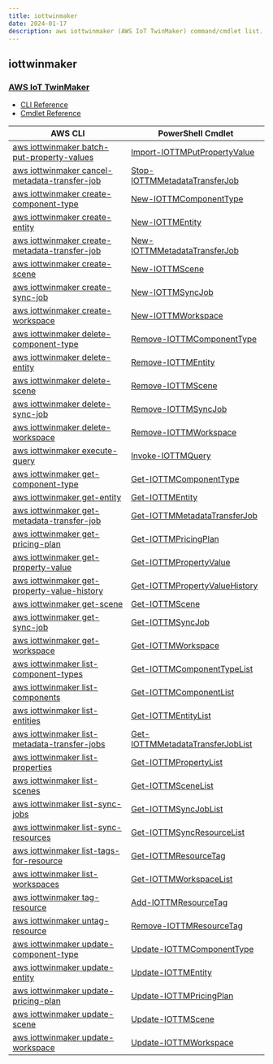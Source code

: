 ```yaml
---
title: iottwinmaker
date: 2024-01-17
description: aws iottwinmaker (AWS IoT TwinMaker) command/cmdlet list.
---
```


## iottwinmaker

### [AWS IoT TwinMaker](https://aws.amazon.com/iot-twinmaker/)

* [CLI Reference](https://awscli.amazonaws.com/v2/documentation/api/latest/reference/iottwinmaker/index.html)
* [Cmdlet Reference](https://docs.aws.amazon.com/powershell/latest/reference/items/IoTTwinMaker_cmdlets.html)

|AWS CLI|PowerShell Cmdlet|
|----|----|
|[aws iottwinmaker batch-put-property-values](https://awscli.amazonaws.com/v2/documentation/api/latest/reference/iottwinmaker/batch-put-property-values.html)|[Import-IOTTMPutPropertyValue](https://docs.aws.amazon.com/powershell/latest/reference/items/Import-IOTTMPutPropertyValue.html)|
|[aws iottwinmaker cancel-metadata-transfer-job](https://awscli.amazonaws.com/v2/documentation/api/latest/reference/iottwinmaker/cancel-metadata-transfer-job.html)|[Stop-IOTTMMetadataTransferJob](https://docs.aws.amazon.com/powershell/latest/reference/items/Stop-IOTTMMetadataTransferJob.html)|
|[aws iottwinmaker create-component-type](https://awscli.amazonaws.com/v2/documentation/api/latest/reference/iottwinmaker/create-component-type.html)|[New-IOTTMComponentType](https://docs.aws.amazon.com/powershell/latest/reference/items/New-IOTTMComponentType.html)|
|[aws iottwinmaker create-entity](https://awscli.amazonaws.com/v2/documentation/api/latest/reference/iottwinmaker/create-entity.html)|[New-IOTTMEntity](https://docs.aws.amazon.com/powershell/latest/reference/items/New-IOTTMEntity.html)|
|[aws iottwinmaker create-metadata-transfer-job](https://awscli.amazonaws.com/v2/documentation/api/latest/reference/iottwinmaker/create-metadata-transfer-job.html)|[New-IOTTMMetadataTransferJob](https://docs.aws.amazon.com/powershell/latest/reference/items/New-IOTTMMetadataTransferJob.html)|
|[aws iottwinmaker create-scene](https://awscli.amazonaws.com/v2/documentation/api/latest/reference/iottwinmaker/create-scene.html)|[New-IOTTMScene](https://docs.aws.amazon.com/powershell/latest/reference/items/New-IOTTMScene.html)|
|[aws iottwinmaker create-sync-job](https://awscli.amazonaws.com/v2/documentation/api/latest/reference/iottwinmaker/create-sync-job.html)|[New-IOTTMSyncJob](https://docs.aws.amazon.com/powershell/latest/reference/items/New-IOTTMSyncJob.html)|
|[aws iottwinmaker create-workspace](https://awscli.amazonaws.com/v2/documentation/api/latest/reference/iottwinmaker/create-workspace.html)|[New-IOTTMWorkspace](https://docs.aws.amazon.com/powershell/latest/reference/items/New-IOTTMWorkspace.html)|
|[aws iottwinmaker delete-component-type](https://awscli.amazonaws.com/v2/documentation/api/latest/reference/iottwinmaker/delete-component-type.html)|[Remove-IOTTMComponentType](https://docs.aws.amazon.com/powershell/latest/reference/items/Remove-IOTTMComponentType.html)|
|[aws iottwinmaker delete-entity](https://awscli.amazonaws.com/v2/documentation/api/latest/reference/iottwinmaker/delete-entity.html)|[Remove-IOTTMEntity](https://docs.aws.amazon.com/powershell/latest/reference/items/Remove-IOTTMEntity.html)|
|[aws iottwinmaker delete-scene](https://awscli.amazonaws.com/v2/documentation/api/latest/reference/iottwinmaker/delete-scene.html)|[Remove-IOTTMScene](https://docs.aws.amazon.com/powershell/latest/reference/items/Remove-IOTTMScene.html)|
|[aws iottwinmaker delete-sync-job](https://awscli.amazonaws.com/v2/documentation/api/latest/reference/iottwinmaker/delete-sync-job.html)|[Remove-IOTTMSyncJob](https://docs.aws.amazon.com/powershell/latest/reference/items/Remove-IOTTMSyncJob.html)|
|[aws iottwinmaker delete-workspace](https://awscli.amazonaws.com/v2/documentation/api/latest/reference/iottwinmaker/delete-workspace.html)|[Remove-IOTTMWorkspace](https://docs.aws.amazon.com/powershell/latest/reference/items/Remove-IOTTMWorkspace.html)|
|[aws iottwinmaker execute-query](https://awscli.amazonaws.com/v2/documentation/api/latest/reference/iottwinmaker/execute-query.html)|[Invoke-IOTTMQuery](https://docs.aws.amazon.com/powershell/latest/reference/items/Invoke-IOTTMQuery.html)|
|[aws iottwinmaker get-component-type](https://awscli.amazonaws.com/v2/documentation/api/latest/reference/iottwinmaker/get-component-type.html)|[Get-IOTTMComponentType](https://docs.aws.amazon.com/powershell/latest/reference/items/Get-IOTTMComponentType.html)|
|[aws iottwinmaker get-entity](https://awscli.amazonaws.com/v2/documentation/api/latest/reference/iottwinmaker/get-entity.html)|[Get-IOTTMEntity](https://docs.aws.amazon.com/powershell/latest/reference/items/Get-IOTTMEntity.html)|
|[aws iottwinmaker get-metadata-transfer-job](https://awscli.amazonaws.com/v2/documentation/api/latest/reference/iottwinmaker/get-metadata-transfer-job.html)|[Get-IOTTMMetadataTransferJob](https://docs.aws.amazon.com/powershell/latest/reference/items/Get-IOTTMMetadataTransferJob.html)|
|[aws iottwinmaker get-pricing-plan](https://awscli.amazonaws.com/v2/documentation/api/latest/reference/iottwinmaker/get-pricing-plan.html)|[Get-IOTTMPricingPlan](https://docs.aws.amazon.com/powershell/latest/reference/items/Get-IOTTMPricingPlan.html)|
|[aws iottwinmaker get-property-value](https://awscli.amazonaws.com/v2/documentation/api/latest/reference/iottwinmaker/get-property-value.html)|[Get-IOTTMPropertyValue](https://docs.aws.amazon.com/powershell/latest/reference/items/Get-IOTTMPropertyValue.html)|
|[aws iottwinmaker get-property-value-history](https://awscli.amazonaws.com/v2/documentation/api/latest/reference/iottwinmaker/get-property-value-history.html)|[Get-IOTTMPropertyValueHistory](https://docs.aws.amazon.com/powershell/latest/reference/items/Get-IOTTMPropertyValueHistory.html)|
|[aws iottwinmaker get-scene](https://awscli.amazonaws.com/v2/documentation/api/latest/reference/iottwinmaker/get-scene.html)|[Get-IOTTMScene](https://docs.aws.amazon.com/powershell/latest/reference/items/Get-IOTTMScene.html)|
|[aws iottwinmaker get-sync-job](https://awscli.amazonaws.com/v2/documentation/api/latest/reference/iottwinmaker/get-sync-job.html)|[Get-IOTTMSyncJob](https://docs.aws.amazon.com/powershell/latest/reference/items/Get-IOTTMSyncJob.html)|
|[aws iottwinmaker get-workspace](https://awscli.amazonaws.com/v2/documentation/api/latest/reference/iottwinmaker/get-workspace.html)|[Get-IOTTMWorkspace](https://docs.aws.amazon.com/powershell/latest/reference/items/Get-IOTTMWorkspace.html)|
|[aws iottwinmaker list-component-types](https://awscli.amazonaws.com/v2/documentation/api/latest/reference/iottwinmaker/list-component-types.html)|[Get-IOTTMComponentTypeList](https://docs.aws.amazon.com/powershell/latest/reference/items/Get-IOTTMComponentTypeList.html)|
|[aws iottwinmaker list-components](https://awscli.amazonaws.com/v2/documentation/api/latest/reference/iottwinmaker/list-components.html)|[Get-IOTTMComponentList](https://docs.aws.amazon.com/powershell/latest/reference/items/Get-IOTTMComponentList.html)|
|[aws iottwinmaker list-entities](https://awscli.amazonaws.com/v2/documentation/api/latest/reference/iottwinmaker/list-entities.html)|[Get-IOTTMEntityList](https://docs.aws.amazon.com/powershell/latest/reference/items/Get-IOTTMEntityList.html)|
|[aws iottwinmaker list-metadata-transfer-jobs](https://awscli.amazonaws.com/v2/documentation/api/latest/reference/iottwinmaker/list-metadata-transfer-jobs.html)|[Get-IOTTMMetadataTransferJobList](https://docs.aws.amazon.com/powershell/latest/reference/items/Get-IOTTMMetadataTransferJobList.html)|
|[aws iottwinmaker list-properties](https://awscli.amazonaws.com/v2/documentation/api/latest/reference/iottwinmaker/list-properties.html)|[Get-IOTTMPropertyList](https://docs.aws.amazon.com/powershell/latest/reference/items/Get-IOTTMPropertyList.html)|
|[aws iottwinmaker list-scenes](https://awscli.amazonaws.com/v2/documentation/api/latest/reference/iottwinmaker/list-scenes.html)|[Get-IOTTMSceneList](https://docs.aws.amazon.com/powershell/latest/reference/items/Get-IOTTMSceneList.html)|
|[aws iottwinmaker list-sync-jobs](https://awscli.amazonaws.com/v2/documentation/api/latest/reference/iottwinmaker/list-sync-jobs.html)|[Get-IOTTMSyncJobList](https://docs.aws.amazon.com/powershell/latest/reference/items/Get-IOTTMSyncJobList.html)|
|[aws iottwinmaker list-sync-resources](https://awscli.amazonaws.com/v2/documentation/api/latest/reference/iottwinmaker/list-sync-resources.html)|[Get-IOTTMSyncResourceList](https://docs.aws.amazon.com/powershell/latest/reference/items/Get-IOTTMSyncResourceList.html)|
|[aws iottwinmaker list-tags-for-resource](https://awscli.amazonaws.com/v2/documentation/api/latest/reference/iottwinmaker/list-tags-for-resource.html)|[Get-IOTTMResourceTag](https://docs.aws.amazon.com/powershell/latest/reference/items/Get-IOTTMResourceTag.html)|
|[aws iottwinmaker list-workspaces](https://awscli.amazonaws.com/v2/documentation/api/latest/reference/iottwinmaker/list-workspaces.html)|[Get-IOTTMWorkspaceList](https://docs.aws.amazon.com/powershell/latest/reference/items/Get-IOTTMWorkspaceList.html)|
|[aws iottwinmaker tag-resource](https://awscli.amazonaws.com/v2/documentation/api/latest/reference/iottwinmaker/tag-resource.html)|[Add-IOTTMResourceTag](https://docs.aws.amazon.com/powershell/latest/reference/items/Add-IOTTMResourceTag.html)|
|[aws iottwinmaker untag-resource](https://awscli.amazonaws.com/v2/documentation/api/latest/reference/iottwinmaker/untag-resource.html)|[Remove-IOTTMResourceTag](https://docs.aws.amazon.com/powershell/latest/reference/items/Remove-IOTTMResourceTag.html)|
|[aws iottwinmaker update-component-type](https://awscli.amazonaws.com/v2/documentation/api/latest/reference/iottwinmaker/update-component-type.html)|[Update-IOTTMComponentType](https://docs.aws.amazon.com/powershell/latest/reference/items/Update-IOTTMComponentType.html)|
|[aws iottwinmaker update-entity](https://awscli.amazonaws.com/v2/documentation/api/latest/reference/iottwinmaker/update-entity.html)|[Update-IOTTMEntity](https://docs.aws.amazon.com/powershell/latest/reference/items/Update-IOTTMEntity.html)|
|[aws iottwinmaker update-pricing-plan](https://awscli.amazonaws.com/v2/documentation/api/latest/reference/iottwinmaker/update-pricing-plan.html)|[Update-IOTTMPricingPlan](https://docs.aws.amazon.com/powershell/latest/reference/items/Update-IOTTMPricingPlan.html)|
|[aws iottwinmaker update-scene](https://awscli.amazonaws.com/v2/documentation/api/latest/reference/iottwinmaker/update-scene.html)|[Update-IOTTMScene](https://docs.aws.amazon.com/powershell/latest/reference/items/Update-IOTTMScene.html)|
|[aws iottwinmaker update-workspace](https://awscli.amazonaws.com/v2/documentation/api/latest/reference/iottwinmaker/update-workspace.html)|[Update-IOTTMWorkspace](https://docs.aws.amazon.com/powershell/latest/reference/items/Update-IOTTMWorkspace.html)|

